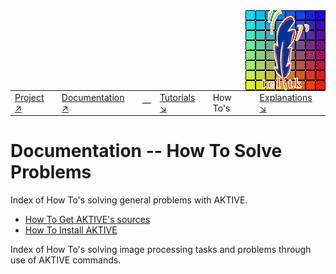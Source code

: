 <img src='assets/aktive-logo-128.png' style='float:right;'>

|||||||
|---|---|---|---|---|---|
|[Project ↗](../README.md)|[Documentation ↗](index.md)|&mdash;|[Tutorials ↘](tutorials.md)|How To's|[Explanations ↘](explanations.md)|[References ↘](ref/index.md)|


# Documentation -- How To Solve Problems

Index of How To's solving general problems with AKTIVE.

  - [How To Get AKTIVE's sources](howtos/getsrc.md)
  - [How To Install AKTIVE](howtos/install.md)

Index of How To's solving image processing tasks and problems through use of AKTIVE commands.
